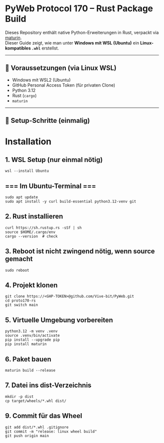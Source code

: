 # PyWeb Protocol 170 – Rust Package Build

Dieses Repository enthält native Python-Erweiterungen in Rust, verpackt via [maturin](https://github.com/PyO3/maturin).  
Dieser Guide zeigt, wie man unter **Windows mit WSL (Ubuntu)** ein **Linux-kompatibles `.whl`** erstellst.

---

## 🔧 Voraussetzungen (via Linux WSL)

- Windows mit WSL2 (Ubuntu)
- GitHub Personal Access Token (für privaten Clone)
- Python 3.12
- Rust (`cargo`)
- `maturin`

---

## 🧱 Setup-Schritte (einmalig)

# Installation
## 1. WSL Setup (nur einmal nötig)
```
wsl --install Ubuntu
```

## === Im Ubuntu-Terminal ===
```
sudo apt update
sudo apt install -y curl build-essential python3.12-venv git
```

## 2. Rust installieren
```
curl https://sh.rustup.rs -sSf | sh
source $HOME/.cargo/env
cargo --version  # check
```

## 3. Reboot ist nicht zwingend nötig, wenn source gemacht
```
sudo reboot
```

## 4. Projekt klonen
```
git clone https://<GHP-TOKEN>@github.com/Vive-bit/PyWeb.git
cd proto170-rs
git switch main
```

## 5. Virtuelle Umgebung vorbereiten
```
python3.12 -m venv .venv
source .venv/bin/activate
pip install --upgrade pip
pip install maturin
```

## 6. Paket bauen
```
maturin build --release
```

## 7. Datei ins dist-Verzeichnis
```
mkdir -p dist
cp target/wheels/*.whl dist/
```

## 9. Commit für das Wheel
```
git add dist/*.whl .gitignore
git commit -m "release: linux wheel build"
git push origin main
```
